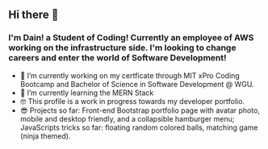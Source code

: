 ## Hi there 👋

### I'm Dain! a Student of Coding! Currently an employee of AWS working on the infrastructure side. I'm looking to change careers and enter the world of Software Development!

- 🔭 I’m currently working on my certficate through MIT xPro Coding Bootcamp and Bachelor of Science in Software Development @ WGU. 
- 🌱 I’m currently learning the MERN Stack
- 🤓 This profile is a work in progress towards my developer portfolio. 
- 😎 Projects so far: Front-end Bootstrap portfolio page with avatar photo, mobile and desktop friendly, and a collapsible hamburger menu; JavaScripts tricks so far: floating random colored balls, matching game (ninja themed).
